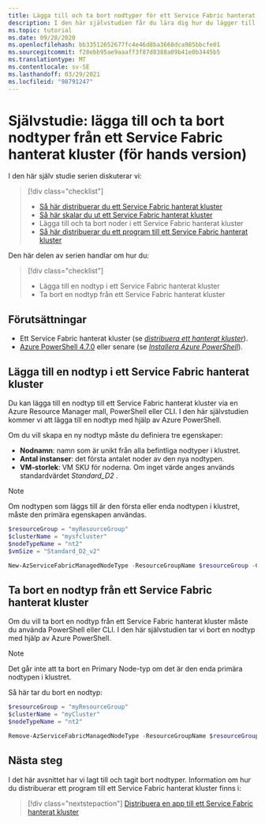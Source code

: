 ```yaml
---
title: Lägga till och ta bort nodtyper för ett Service Fabric hanterat kluster (för hands version)
description: I den här självstudien får du lära dig hur du lägger till och tar bort nodtyper för ett Service Fabric hanterat kluster.
ms.topic: tutorial
ms.date: 09/28/2020
ms.openlocfilehash: bb33512652677fc4e46d8ba3668dca985bbcfe01
ms.sourcegitcommit: f28ebb95ae9aaaff3f87d8388a09b41e0b3445b5
ms.translationtype: MT
ms.contentlocale: sv-SE
ms.lasthandoff: 03/29/2021
ms.locfileid: "98791247"
---
```

# <a name="tutorial-add-and-remove-node-types-from-a-service-fabric-managed-cluster-preview"></a>Självstudie: lägga till och ta bort nodtyper från ett Service Fabric hanterat kluster (för hands version)

I den här själv studie serien diskuterar vi:

> [!div class="checklist"]
> * [Så här distribuerar du ett Service Fabric hanterat kluster](tutorial-managed-cluster-deploy.md)
> * [Så här skalar du ut ett Service Fabric hanterat kluster](tutorial-managed-cluster-scale.md)
> * Lägga till och ta bort noder i ett Service Fabric hanterat kluster
> * [Så här distribuerar du ett program till ett Service Fabric hanterat kluster](tutorial-managed-cluster-deploy-app.md)

Den här delen av serien handlar om hur du:

> [!div class="checklist"]
> * Lägga till en nodtyp i ett Service Fabric hanterat kluster
> * Ta bort en nodtyp från ett Service Fabric hanterat kluster

## <a name="prerequisites"></a>Förutsättningar

* Ett Service Fabric hanterat kluster (se [*distribuera ett hanterat kluster*](tutorial-managed-cluster-deploy.md)).
* [Azure PowerShell 4.7.0](/powershell/azure/release-notes-azureps#azservicefabric) eller senare (se [*Installera Azure PowerShell*](/powershell/azure/install-az-ps)).

## <a name="add-a-node-type-to-a-service-fabric-managed-cluster"></a>Lägga till en nodtyp i ett Service Fabric hanterat kluster

Du kan lägga till en nodtyp till ett Service Fabric hanterat kluster via en Azure Resource Manager mall, PowerShell eller CLI. I den här självstudien kommer vi att lägga till en nodtyp med hjälp av Azure PowerShell.

Om du vill skapa en ny nodtyp måste du definiera tre egenskaper:

* **Nodnamn**: namn som är unikt från alla befintliga nodtyper i klustret.
* **Antal instanser**: det första antalet noder av den nya nodtypen.
* **VM-storlek**: VM SKU för noderna. Om inget värde anges används standardvärdet *Standard_D2* .

> [!NOTE]
> Om nodtypen som läggs till är den första eller enda nodtypen i klustret, måste den primära egenskapen användas.

```powershell
$resourceGroup = "myResourceGroup"
$clusterName = "mysfcluster"
$nodeTypeName = "nt2"
$vmSize = "Standard_D2_v2"

New-AzServiceFabricManagedNodeType -ResourceGroupName $resourceGroup -ClusterName $clusterName -Name $nodeTypeName -InstanceCount 3 -vmSize $vmSize
```

## <a name="remove-a-node-type-from-a-service-fabric-managed-cluster"></a>Ta bort en nodtyp från ett Service Fabric hanterat kluster

Om du vill ta bort en nodtyp från ett Service Fabric hanterat kluster måste du använda PowerShell eller CLI. I den här självstudien tar vi bort en nodtyp med hjälp av Azure PowerShell.

> [!NOTE]
> Det går inte att ta bort en Primary Node-typ om det är den enda primära nodtypen i klustret.  

Så här tar du bort en nodtyp:

```powershell
$resourceGroup = "myResourceGroup"
$clusterName = "myCluster"
$nodeTypeName = "nt2"

Remove-AzServiceFabricManagedNodeType -ResourceGroupName $resourceGroup -ClusterName $clusterName  -Name $nodeTypeName
```

## <a name="next-steps"></a>Nästa steg

 I det här avsnittet har vi lagt till och tagit bort nodtyper. Information om hur du distribuerar ett program till ett Service Fabric hanterat kluster finns i:

> [!div class="nextstepaction"]
> [Distribuera en app till ett Service Fabric hanterat kluster](tutorial-managed-cluster-deploy-app.md)
